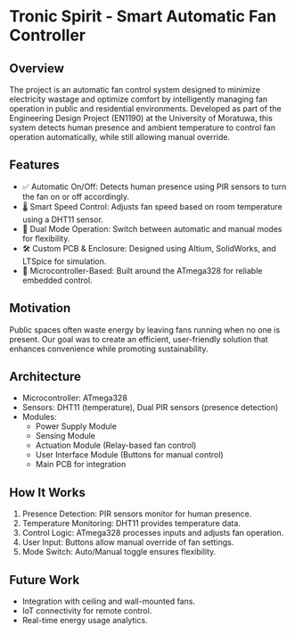 # Tronic Spirit - Smart Automatic Fan Controller

## Overview

The project is an automatic fan control system designed to minimize electricity wastage and optimize comfort by intelligently managing fan operation in public and residential environments. Developed as part of the Engineering Design Project (EN1190) at the University of Moratuwa, this system detects human presence and ambient temperature to control fan operation automatically, while still allowing manual override.

## Features

- ✅ Automatic On/Off: Detects human presence using PIR sensors to turn the fan on or off accordingly.
- 🌡️ Smart Speed Control: Adjusts fan speed based on room temperature using a DHT11 sensor.
- 🧠 Dual Mode Operation: Switch between automatic and manual modes for flexibility.
- 🛠️ Custom PCB & Enclosure: Designed using Altium, SolidWorks, and LTSpice for simulation.
- 🔌 Microcontroller-Based: Built around the ATmega328 for reliable embedded control.

## Motivation

Public spaces often waste energy by leaving fans running when no one is present. Our goal was to create an efficient, user-friendly solution that enhances convenience while promoting sustainability.

## Architecture

- Microcontroller: ATmega328
- Sensors: DHT11 (temperature), Dual PIR sensors (presence detection)
- Modules:
  - Power Supply Module
  - Sensing Module
  - Actuation Module (Relay-based fan control)
  - User Interface Module (Buttons for manual control)
  - Main PCB for integration

## How It Works

1. Presence Detection: PIR sensors monitor for human presence.
2. Temperature Monitoring: DHT11 provides temperature data.
3. Control Logic: ATmega328 processes inputs and adjusts fan operation.
4. User Input: Buttons allow manual override of fan settings.
5. Mode Switch: Auto/Manual toggle ensures flexibility.

## Future Work

- Integration with ceiling and wall-mounted fans.
- IoT connectivity for remote control.
- Real-time energy usage analytics.







